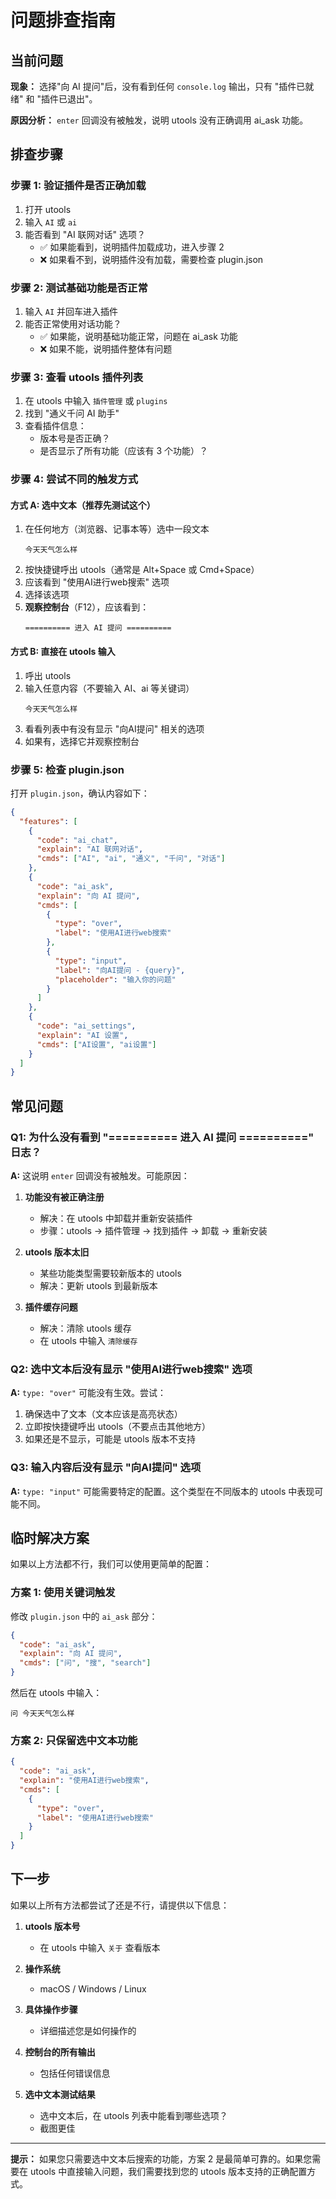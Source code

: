 # 问题排查指南

## 当前问题
**现象：** 选择"向 AI 提问"后，没有看到任何 `console.log` 输出，只有 "插件已就绪" 和 "插件已退出"。

**原因分析：** `enter` 回调没有被触发，说明 utools 没有正确调用 ai_ask 功能。

## 排查步骤

### 步骤 1: 验证插件是否正确加载

1. 打开 utools
2. 输入 `AI` 或 `ai`
3. 能否看到 "AI 联网对话" 选项？
   - ✅ 如果能看到，说明插件加载成功，进入步骤 2
   - ❌ 如果看不到，说明插件没有加载，需要检查 plugin.json

### 步骤 2: 测试基础功能是否正常

1. 输入 `AI` 并回车进入插件
2. 能否正常使用对话功能？
   - ✅ 如果能，说明基础功能正常，问题在 ai_ask 功能
   - ❌ 如果不能，说明插件整体有问题

### 步骤 3: 查看 utools 插件列表

1. 在 utools 中输入 `插件管理` 或 `plugins`
2. 找到 "通义千问 AI 助手"
3. 查看插件信息：
   - 版本号是否正确？
   - 是否显示了所有功能（应该有 3 个功能）？

### 步骤 4: 尝试不同的触发方式

#### 方式 A: 选中文本（推荐先测试这个）

1. 在任何地方（浏览器、记事本等）选中一段文本
   ```
   今天天气怎么样
   ```
2. 按快捷键呼出 utools（通常是 Alt+Space 或 Cmd+Space）
3. 应该看到 "使用AI进行web搜索" 选项
4. 选择该选项
5. **观察控制台**（F12），应该看到：
   ```
   ========== 进入 AI 提问 ==========
   ```

#### 方式 B: 直接在 utools 输入

1. 呼出 utools
2. 输入任意内容（不要输入 AI、ai 等关键词）
   ```
   今天天气怎么样
   ```
3. 看看列表中有没有显示 "向AI提问" 相关的选项
4. 如果有，选择它并观察控制台

### 步骤 5: 检查 plugin.json

打开 `plugin.json`，确认内容如下：

```json
{
  "features": [
    {
      "code": "ai_chat",
      "explain": "AI 联网对话",
      "cmds": ["AI", "ai", "通义", "千问", "对话"]
    },
    {
      "code": "ai_ask",
      "explain": "向 AI 提问",
      "cmds": [
        {
          "type": "over",
          "label": "使用AI进行web搜索"
        },
        {
          "type": "input",
          "label": "向AI提问 - {query}",
          "placeholder": "输入你的问题"
        }
      ]
    },
    {
      "code": "ai_settings",
      "explain": "AI 设置",
      "cmds": ["AI设置", "ai设置"]
    }
  ]
}
```

## 常见问题

### Q1: 为什么没有看到 "========== 进入 AI 提问 ==========" 日志？

**A:** 这说明 `enter` 回调没有被触发。可能原因：

1. **功能没有被正确注册**
   - 解决：在 utools 中卸载并重新安装插件
   - 步骤：utools → 插件管理 → 找到插件 → 卸载 → 重新安装

2. **utools 版本太旧**
   - 某些功能类型需要较新版本的 utools
   - 解决：更新 utools 到最新版本

3. **插件缓存问题**
   - 解决：清除 utools 缓存
   - 在 utools 中输入 `清除缓存`

### Q2: 选中文本后没有显示 "使用AI进行web搜索" 选项

**A:** `type: "over"` 可能没有生效。尝试：

1. 确保选中了文本（文本应该是高亮状态）
2. 立即按快捷键呼出 utools（不要点击其他地方）
3. 如果还是不显示，可能是 utools 版本不支持

### Q3: 输入内容后没有显示 "向AI提问" 选项

**A:** `type: "input"` 可能需要特定的配置。这个类型在不同版本的 utools 中表现可能不同。

## 临时解决方案

如果以上方法都不行，我们可以使用更简单的配置：

### 方案 1: 使用关键词触发

修改 `plugin.json` 中的 `ai_ask` 部分：

```json
{
  "code": "ai_ask",
  "explain": "向 AI 提问",
  "cmds": ["问", "搜", "search"]
}
```

然后在 utools 中输入：
```
问 今天天气怎么样
```

### 方案 2: 只保留选中文本功能

```json
{
  "code": "ai_ask",
  "explain": "使用AI进行web搜索",
  "cmds": [
    {
      "type": "over",
      "label": "使用AI进行web搜索"
    }
  ]
}
```

## 下一步

如果以上所有方法都尝试了还是不行，请提供以下信息：

1. **utools 版本号**
   - 在 utools 中输入 `关于` 查看版本

2. **操作系统**
   - macOS / Windows / Linux

3. **具体操作步骤**
   - 详细描述您是如何操作的

4. **控制台的所有输出**
   - 包括任何错误信息

5. **选中文本测试结果**
   - 选中文本后，在 utools 列表中能看到哪些选项？
   - 截图更佳

---

**提示：** 如果您只需要选中文本后搜索的功能，方案 2 是最简单可靠的。如果您需要在 utools 中直接输入问题，我们需要找到您的 utools 版本支持的正确配置方式。

